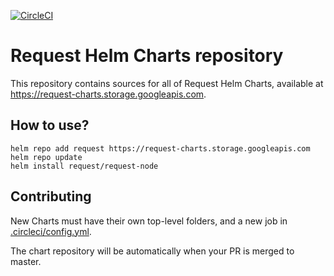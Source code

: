 [![CircleCI](https://circleci.com/gh/RequestNetwork/request-helm-charts.svg?style=svg&circle-token=7f672824b8febacaea69fa451b9944fd07454617)](https://circleci.com/gh/RequestNetwork/request-helm-charts)


# Request Helm Charts repository

This repository contains sources for all of Request Helm Charts, available at https://request-charts.storage.googleapis.com.

## How to use?

```
helm repo add request https://request-charts.storage.googleapis.com
helm repo update
helm install request/request-node
```

## Contributing

New Charts must have their own top-level folders, and a new job in [.circleci/config.yml](.circleci/config.yml).

The chart repository will be automatically when your PR is merged to master.
